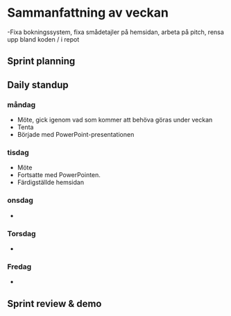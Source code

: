 # Sammanfattning av veckan
-Fixa bokningssystem, fixa smådetajler på hemsidan, arbeta på pitch, rensa upp bland koden / i repot
## Sprint planning



## Daily standup
### måndag
- Möte, gick igenom vad som kommer att behöva göras under veckan
- Tenta
- Började med PowerPoint-presentationen

### tisdag
- Möte
- Fortsatte med PowerPointen.
- Färdigställde hemsidan

### onsdag
- 

### Torsdag
- 

### Fredag
- 

## Sprint review & demo
